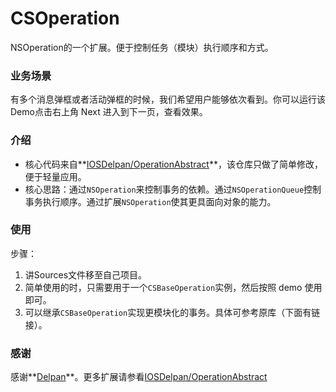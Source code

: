 # CSOperation
NSOperation的一个扩展。便于控制任务（模块）执行顺序和方式。

### 业务场景
有多个消息弹框或者活动弹框的时候，我们希望用户能够依次看到。你可以运行该Demo点击右上角 Next 进入到下一页，查看效果。    

### 介绍
- 核心代码来自**[IOSDelpan/OperationAbstract](https://github.com/IOSDelpan/OperationAbstract)**，该仓库只做了简单修改，便于轻量应用。
- 核心思路：通过`NSOperation`来控制事务的依赖。通过`NSOperationQueue`控制事务执行顺序。通过扩展`NSOperation`使其更具面向对象的能力。

### 使用  
步骤：

1. 讲Sources文件移至自己项目。
2. 简单使用的时，只需要用于一个`CSBaseOperation`实例，然后按照 demo 使用即可。
3. 可以继承`CSBaseOperation`实现更模块化的事务。具体可参考原库（下面有链接）。


### 感谢
感谢**[Delpan](https://www.jianshu.com/p/bc05e9ff203f)**。更多扩展请参看[IOSDelpan/OperationAbstract](https://github.com/IOSDelpan/OperationAbstract)
